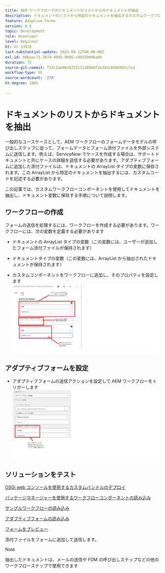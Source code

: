 ```yaml
---
title: AEM ワークフローでのドキュメントのリストからのドキュメントの抽出
description: ドキュメントのリストから特定のドキュメントを抽出するカスタムワークフローコンポーネント
feature: Adaptive Forms
version: 6.5
topic: Development
role: Developer
level: Beginner
kt: kt-13918
last-substantial-update: 2023-09-12T00:00:00Z
exl-id: b0baac71-3074-49d5-9686-c9955b096abb
duration: 72
source-git-commit: f23c2ab86d42531113690df2e342c65060b5c7cd
workflow-type: ht
source-wordcount: '278'
ht-degree: 100%

---
```


# ドキュメントのリストからドキュメントを抽出

一般的なユースケースとして、AEM ワークフローのフォームデータモデルの呼び出しステップに従って、フォームデータとフォーム添付ファイルを外部システムに送信します。例えば、ServiceNow でケースを作成する場合は、サポートドキュメントと共にケースの詳細を送信する必要があります。アダプティブフォームに追加した添付ファイルは、ドキュメントの ArrayList タイプの変数に保存されます。この ArrayList から特定のドキュメントを抽出するには、カスタムコードを記述する必要があります。

この記事では、カスタムワークフローコンポーネントを使用してドキュメントを抽出し、ドキュメント変数に保存する手順について説明します。

## ワークフローの作成

フォームの送信を処理するには、ワークフローを作成する必要があります。ワークフローには、次の変数を定義する必要があります

* ドキュメントの ArrayList タイプの変数（この変数には、ユーザーが追加したフォーム添付ファイルが保持されます）
* ドキュメントタイプの変数（この変数には、ArrayList から抽出されたドキュメントが保持されます）

* カスタムコンポーネントをワークフローに追加し、そのプロパティを設定します
  ![項目の抽出ワークフロー](assets/extract-document-array-list.png)

## アダプティブフォームを設定

* アダプティブフォームの送信アクションを設定して AEM ワークフローをトリガーします
  ![送信アクション](assets/store-attachments.png)

## ソリューションをテスト

[OSGi web コンソールを使用するカスタムバンドルのデプロイ](assets/ExtractItemsFromArray.core-1.0.0-SNAPSHOT.jar)

[パッケージマネージャーを使用するワークフローコンポーネントの読み込み](assets/Extract-item-from-documents-list.zip)

[サンプルワークフローの読み込み](assets/extract-item-sample-workflow.zip)

[アダプティブフォームの読み込み](assets/test-attachment-extractions-adaptive-form.zip)

[フォームをプレビュー](http://localhost:4502/content/dam/formsanddocuments/testattachmentsextractions/jcr:content?wcmmode=disabled)

添付ファイルをフォームに追加して送信します。

>[!NOTE]
>
>抽出したドキュメントは、メールの送信や FDM の呼び出しステップなどの他のワークフローステップで使用できます
